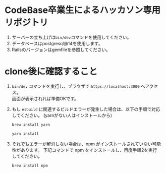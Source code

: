 # CodeBase卒業生によるハッカソン専用リポジトリ
1. サーバーの立ち上げは``bin/dev``コマンドを使用してください。
2. データベースはpostgresql@14を使用します。
3. Railsのバージョンはgemfileを参照してください。

# clone後に確認すること

1. `bin/dev` コマンドを実行し、ブラウザで `https://localhost:3000` へアクセス。  
   画面が表示されれば準備OKです。

2. もし `esbuild` に関連するビルドエラーが発生した場合は、以下の手順で対応してください。
   (yarnがない人はインストールから)
   ```bash
   brew install yarn
   ```
   ```bash
   yarn install
   ```
4. それでもエラーが解消しない場合は、npm がインストールされていない可能性があります。
   下記コマンドで npm をインストールし、再度手順2を実行してください。

   ```bash
   brew install npm
